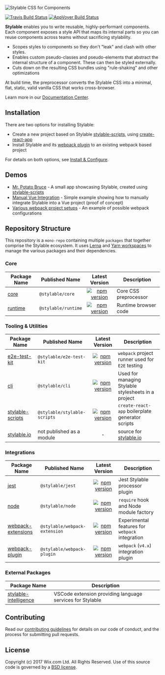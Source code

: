 ![Stylable CSS for Components](./stylable.svg)

[![Travis Build Status](https://travis-ci.org/wix/stylable.svg?branch=master)](https://travis-ci.org/wix/stylable)
[![AppVoyer Build Status](https://ci.appveyor.com/api/projects/status/32r7s2skrgm9ubva?svg=true)](https://ci.appveyor.com/project/AlexShemeshWix/stylable)

**Stylable** enables you to write reusable, highly-performant components. Each component exposes a style API that maps its internal parts so you can reuse components across teams without sacrificing stylability.

* Scopes styles to components so they don't "leak" and clash with other styles.
* Enables custom pseudo-classes and pseudo-elements that abstract the internal structure of a component. These can then be styled externally.
* Cuts down on the resulting CSS bundles using "rule-shaking" and other optimizations

At build time, the preprocessor converts the Stylable CSS into a minimal, flat, static, valid vanilla CSS that works cross-browser.

Learn more in our [Documentation Center](https://stylable.io/).

## Installation

There are two options for installing Stylable:

* Create a new project based on Stylable [stylable-scripts](./packages/stylable-scripts), using [create-react-app](https://github.com/facebook/create-react-app)
* Install Stylable and its [webpack plugin](./packages/stylable-webpack-plugin) to an existing webpack based project

For details on both options, see [Install & Configure](https://stylable.io/docs/getting-started/install-configure).

## Demos
* [Mr. Potato Bruce](https://github.com/wix/potato-bruce) - A small app showcasing Stylable, created using [stylable-scripts](./packages/stylable-scripts)
* [Manual Vue Integration](https://github.com/wix-playground/stylable-vue-example) - Simple example showing how to manually integrate Stylable into a Vue project (proof of concept)
* [Various webpack project setups](./packages/stylable-webpack-plugin/test/e2e/projects) - An example of possible webpack configurations

## Repository Structure
This repository is a `mono-repo` containing multiple `packages` that together comprise the Stylable ecosystem. It uses [Lerna](https://lernajs.io/) and [Yarn workspaces](https://yarnpkg.com/lang/en/docs/workspaces/) to manage the various packages and their dependencies.

### Core

|Package Name|Published Name|Latest Version|Description|
|------------|--------------|:-------:|-----------|
|[core](./packages/stylable)|`@stylable/core`|[![npm version](https://img.shields.io/npm/v/@stylable/core.svg)](https://www.npmjs.com/package/@stylable/core)|Core CSS preprocessor|
|[runtime](./packages/@stylable/core)|`@stylable/runtime`|[![npm version](https://img.shields.io/npm/v/@stylable/runtime.svg)](https://www.npmjs.com/package/@stylable/runtime)|Runtime browser code|

### Tooling & Utilities

|Package Name|Published Name|Latest Version|Description|
|------------|--------------|:------------:|-----------|
|[e2e-test-kit](./packages/e2e-test-kit)|`@stylable/e2e-test-kit`|[![npm version](https://img.shields.io/npm/v/@stylable/e2e-test-kit.svg)](https://www.npmjs.com/package/@stylable/e2e-test-kit)|`webpack` project runner used for `E2E` testing |
|[cli](./packages/stylable-cli)|`@stylable/cli`|[![npm version](https://img.shields.io/npm/v/@stylable/cli.svg)](https://www.npmjs.com/package/@stylable/cli)|Used for managing Stylable stylesheets in a project|
|[stylable-scripts](./packages/stylable-scripts)|`@stylable/stylable-scripts`|[![npm version](https://img.shields.io/npm/v/@stylable/stylable-scripts.svg)](https://www.npmjs.com/package/@stylable/stylable-scripts)|`create-react-app` boilerplate generator scripts|
|[stylable.io](./packages/stylable.io)|not published as a module|-|source for [stylable.io](http://stylable.io)|

### Integrations

|Package Name|Published Name|Latest Version|Description|
|------------|--------------|:------------:|-----------|
|[jest](./packages/stylable-jest)|`@stylable/jest`|[![npm version](https://img.shields.io/npm/v/@stylable/jest.svg)](https://www.npmjs.com/package/@stylable/jest)|Jest Stylable processor plugin |
|[node](./packages/stylable-node)|`@stylable/node`|[![npm version](https://img.shields.io/npm/v/@stylable/node.svg)](https://www.npmjs.com/package/@stylable/node)|`require` hook and Node module factory |
|[webpack-extensions](./packages/stylable-webpack-extensions)|`@stylable/webpack-extension`|[![npm version](https://img.shields.io/npm/v/@stylable/webpack-extension.svg)](https://www.npmjs.com/package/@stylable/webpack-extension)|Experimental features for `webpack` integration|
|[webpack-plugin](./packages/stylable-webpack-plugin)|`@stylable/webpack-plugin`|[![npm version](https://img.shields.io/npm/v/@stylable/webpack-plugin.svg)](https://www.npmjs.com/package/@stylable/webpack-plugin)|`webpack` (`v4.x`) integration plugin|

### External Packages
|Package Name|Description|
|------------|-----------|
|[stylable-intelligence](https://github.com/wix/stylable-intelligence)|VSCode extension providing language services for Stylable

## Contributing

Read our [contributing guidelines](./CONTRIBUTING.md) for details on our code of conduct, and the process for submitting pull requests.

## License

Copyright (c) 2017 Wix.com Ltd. All Rights Reserved. Use of this source code is governed by a [BSD license](./LICENSE).
